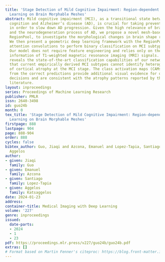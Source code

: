 ```yaml
---
title: 'Stage Detection of Mild Cognitive Impairment: Region-dependent Graph Representation
  Learning on Brain Morphable Meshes'
abstract: Mild cognitive impairment (MCI), as a transitional state between normal
  cognition and Alzheimer’s disease (AD), is crucial for taking preventive interventions
  in order to slow down AD progression. Given the high relevance of brain atrophy
  and the neurodegeneration process of AD, we propose a novel mesh-based pooling module,
  RegionPool, to investigate the morphological changes in brain shape regionally.
  We then present a geometric deep learning framework with the RegionPool and graph
  attention convolutions to perform binary classification on MCI subtypes (EMCI/LMCI).
  Our model does not require feature engineering and relies only on the relevant geometric
  information of T1-weighted magnetic resonance imaging (MRI) signals. Our evaluation
  reveals the state-of-the-art classification capabilities of our network and shows
  that current empirically derived MCI subtypes cannot identify heterogeneous patterns
  of cortical atrophy at the MCI stage. The class activation maps (CAMs) generated
  from the correct predictions provide additional visual evidence for our model’s
  decisions and are consistent with the atrophy patterns reported by the relevant
  literature.
layout: inproceedings
series: Proceedings of Machine Learning Research
publisher: PMLR
issn: 2640-3498
id: guo24b
month: 0
tex_title: 'Stage Detection of Mild Cognitive Impairment: Region-dependent Graph Representation
  Learning on Brain Morphable Meshes'
firstpage: 888
lastpage: 904
page: 888-904
order: 888
cycles: false
bibtex_author: Guo, Jiaqi and Azcona, Emanuel and Lopez-Tapia, Santiago and Katsaggelos,
  Aggelos
author:
- given: Jiaqi
  family: Guo
- given: Emanuel
  family: Azcona
- given: Santiago
  family: Lopez-Tapia
- given: Aggelos
  family: Katsaggelos
date: 2024-01-23
address:
container-title: Medical Imaging with Deep Learning
volume: '227'
genre: inproceedings
issued:
  date-parts:
  - 2024
  - 1
  - 23
pdf: https://proceedings.mlr.press/v227/guo24b/guo24b.pdf
extras: []
# Format based on Martin Fenner's citeproc: https://blog.front-matter.io/posts/citeproc-yaml-for-bibliographies/
---
```

